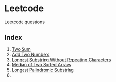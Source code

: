 # Leetcode

Leetcode questions



## Index

1. [Two Sum](https://leetcode.com/problems/two-sum) 
2. [Add Two Numbers](https://leetcode.com/problems/add-two-numbers)
3. [Longest Substring Without Repeating Characters](https://leetcode.com/problems/longest-substring-without-repeating-characters)
4. [Median of Two Sorted Arrays](https://leetcode.com/problems/median-of-two-sorted-arrays)
5. [Longest Palindromic Substring](https://leetcode.com/problems/longest-palindromic-substring)
6. 